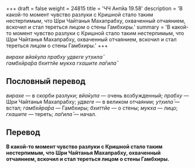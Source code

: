 +++
draft = false
weight = 24815
title = 'ЧЧ Антйа 19.58'
description = 'В какой-то момент чувство разлуки с Кришной стало таким нестерпимым, что Шри Чайтанья Махапрабху, охваченный отчаянием, вскочил и стал тереться лицом о стены Гамбхиры.'
summary = 'В какой-то момент чувство разлуки с Кришной стало таким нестерпимым, что Шри Чайтанья Махапрабху, охваченный отчаянием, вскочил и стал тереться лицом о стены Гамбхиры.'
+++

_вирахе вйа̄кула прабху удвеге ут̣хила̄  
гамбхӣра̄ра бхиттйе мукха гхашите ла̄гила̄_

## Пословный перевод

_вирахе_ — в скорби разлуки; _вйа̄кула_ — очень возбужденный; _прабху_ — Шри Чайтанья Махапрабху; _удвеге_ — в великом отчаянии; _ут̣хила̄_ — встал; _гамбхӣра̄ра_ — Гамбхиры; _бхиттйе_ — о стены; _мукха_ — лицо; _гхашите_ — тереть; _ла̄гила̄_ — начал.

## Перевод

**В какой-то момент чувство разлуки с Кришной стало таким нестерпимым, что Шри Чайтанья Махапрабху, охваченный отчаянием, вскочил и стал тереться лицом о стены Гамбхиры.**
